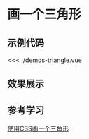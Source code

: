 # 画一个三角形

## 示例代码

<<< ./demos-triangle.vue


## 效果展示


<DemosTriangle />
<script setup>
import DemosTriangle from './demos-triangle.vue'
</script>


## 参考学习


[使用CSS画一个三角形](https://blog.csdn.net/weixin_36270908/article/details/98947183)